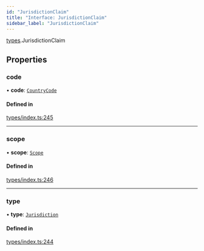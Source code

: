 ```yaml
---
id: "JurisdictionClaim"
title: "Interface: JurisdictionClaim"
sidebar_label: "JurisdictionClaim"
---
```


[types](../../../modules/Types/Types.md).JurisdictionClaim

## Properties

### code

• **code**: [`CountryCode`](../../../enums/Generated/Types/CountryCode/CountryCode.md)

#### Defined in

[types/index.ts:245](https://github.com/PolymeshAssociation/polymesh-sdk/blob/91c2d2d8/src/types/index.ts#L245)

___

### scope

• **scope**: [`Scope`](../Scope/Scope.md)

#### Defined in

[types/index.ts:246](https://github.com/PolymeshAssociation/polymesh-sdk/blob/91c2d2d8/src/types/index.ts#L246)

___

### type

• **type**: [`Jurisdiction`](../../../enums/Types/ClaimType/ClaimType.md#jurisdiction)

#### Defined in

[types/index.ts:244](https://github.com/PolymeshAssociation/polymesh-sdk/blob/91c2d2d8/src/types/index.ts#L244)
